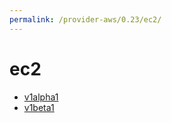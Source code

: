 ```yaml
---
permalink: /provider-aws/0.23/ec2/
---
```


# ec2



* [v1alpha1](v1alpha1/index.md)
* [v1beta1](v1beta1/index.md)